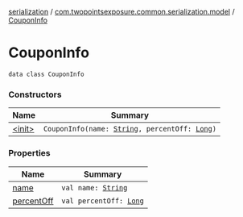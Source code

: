 [serialization](../../index.md) / [com.twopointsexposure.common.serialization.model](../index.md) / [CouponInfo](./index.md)

# CouponInfo

`data class CouponInfo`

### Constructors

| Name | Summary |
|---|---|
| [&lt;init&gt;](-init-.md) | `CouponInfo(name: `[`String`](https://kotlinlang.org/api/latest/jvm/stdlib/kotlin/-string/index.html)`, percentOff: `[`Long`](https://kotlinlang.org/api/latest/jvm/stdlib/kotlin/-long/index.html)`)` |

### Properties

| Name | Summary |
|---|---|
| [name](name.md) | `val name: `[`String`](https://kotlinlang.org/api/latest/jvm/stdlib/kotlin/-string/index.html) |
| [percentOff](percent-off.md) | `val percentOff: `[`Long`](https://kotlinlang.org/api/latest/jvm/stdlib/kotlin/-long/index.html) |
